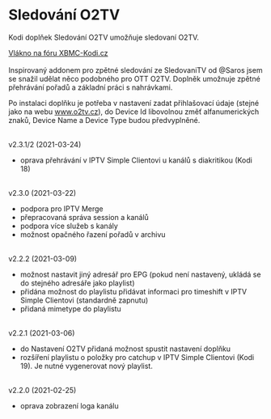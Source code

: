 <h1>Sledování O2TV</h1>
<p>
Kodi doplňek Sledování O2TV umožňuje sledovaní O2TV.
<p>
<a href="https://www.xbmc-kodi.cz/prispevek-zpetne-sledovani-o2tv-ott">Vlákno na fóru XBMC-Kodi.cz</a><br><br>
Inspirovaný addonem pro zpětné sledování ze SledovaniTV od @Saros  jsem se snažil udělat něco podobného pro OTT O2TV. Doplněk umožnuje zpětné přehrávání pořadů a základní práci s nahrávkami.

Po instalaci doplňku je potřeba v nastavení zadat přihlašovací údaje (stejné jako na webu www.o2tv.cz), do Device Id libovolnou změť alfanumerických znaků, Device Name a Device Type budou předvyplněné.<br><br>

v2.3.1/2 (2021-03-24)<br>
- oprava přehrávání v IPTV Simple Clientovi u kanálů s diakritikou (Kodi 18)<br><br>

v2.3.0 (2021-03-22)<br>
- podpora pro IPTV Merge<br>
- přepracovaná správa session a kanálů<br>
- podpora více služeb s kanály<br>
- možnost opačného řazení pořadů v archivu<br><br>

v2.2.2 (2021-03-09)<br>
- možnost nastavit jiný adresář pro EPG (pokud není nastavený, ukládá se do stejného adresáře jako playlist)<br>
- přidána možnost do playlistu přidávat informaci pro timeshift v IPTV Simple Clientovi (standardně zapnutu)<br>
- přidaná mimetype do playlistu<br><br>

v2.2.1 (2021-03-06)<br>
- do Nastavení O2TV přidaná možnost spustit nastavení doplňku<br>
- rozšíření playlistu o položky pro catchup v IPTV Simple Clientovi (Kodi 19). Je nutné vygenerovat nový playlist.<br><br>

v2.2.0 (2021-02-25)<br>
- oprava zobrazení loga kanálu<br><br>

</p>
